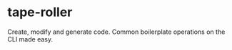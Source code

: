 # tape-roller
Create, modify and generate code. Common boilerplate operations on the CLI made easy.
